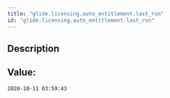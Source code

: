 ```yaml
---
title: "glide.licensing.auto_entitlement.last_run"
id: "glide.licensing.auto_entitlement.last_run"
---
```

## Description



## Value: 
```
2020-10-11 03:59:43
```